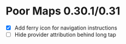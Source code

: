 Poor Maps 0.30.1/0.31
=====================

* [x] Add ferry icon for navigation instructions
* [ ] Hide provider attribution behind long tap
